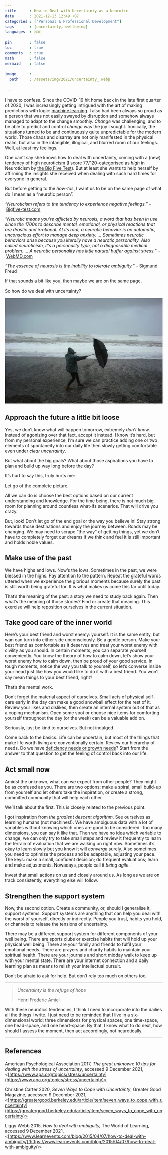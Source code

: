 ```yaml
---
title      : How to Deal with Uncertainty as a Neurotic
date       : 2021-12-13 12:49 +07
categories : ["Personal & Professional Development"]
tags       : [uncertainty, wellbeing]
languages  : 🇬🇧

pin        : false
toc        : true
comments   : true
math       : false
mermaid    : false

image      :
  path     : /assets/img/2021/uncertainty_.webp

---
```



I have to confess. Since the COVID-19 hit home back in the late first quarter of 2020, I was increasingly getting intrigued with the art of making predictions with logic: [machine learning](https://github.com/fiddien/AI-DS-deliberate-practice). I also had been always so proud as a person that was not easily swayed by disruption and somehow always managed to adapt to the change smoothly. _Change_ was challenging, and to be able to predict and control _change_ was the joy I sought. Ironically, the situations turned to be and continuously quite unpredictable for the modern world. Those chaos and disarray are not only manifested in the physical realm, but also in the intangible, illogical, and blurred room of our feelings. Well, at least my feelings.

One can’t say she knows how to deal with uncertainty, coming with a (new) tendency of high neuroticism (I score 77/120-categorised as _high_ in Neuroticism by [the Big Five Test](https://bigfive-test.com/)). But at least she wants to help herself by affirming the insights she received when dealing with such hard times for everyone in general.

But before getting to the _how-tos_, I want us to be on the same page of what do I mean as a “neurotic person”.

_“Neuroticism refers to the tendency to experience negative feelings.”_ – [Bigfive-test.com](https://bigfive-test.com/)

_“Neurotic means you’re afflicted by neurosis, a word that has been in use since the 1700s to describe mental, emotional, or physical reactions that are drastic and irrational. At its root, a neurotic behavior is an automatic, unconscious effort to manage deep anxiety. … Sometimes neurotic behaviors arise because you literally have a neurotic personality. Also called neuroticism, it’s a personality type, not a diagnosable medical problem._ … _A neurotic personality has little natural buffer against stress.”_ – [WebMD.com](https://www.webmd.com/mental-health/neurotic-behavior-overview)

_“The essence of neurosis is the inability to tolerate ambiguity.”_ – Sigmund Freud

If that sounds a bit like you, then maybe we are on the same page.

So how do we deal with uncertainty?

![](/assets/img/2021/uncertainty.webp)

## Approach the future a little bit loose

Yes, we don’t know what will happen tomorrow, extremely _don’t know_. Instead of agonizing over that fact, accept it instead. I know it’s hard, but from my personal experience, I’m sure we can practice adding one or two elements of spontaneity into our daily life then slowly getting comfortable even under _clear uncertainty_.

But what about the big goals? What about those aspirations you have to plan and build up way long before the day?

It’s hurt to say this, truly hurts me:

Let go of the complete picture.

All we can do is choose the best options based on our current understanding and knowledge. For the time being, there is not much big room for planning around countless what-ifs scenarios. That will drive you crazy.

But, look! Don’t let go of the end goal or the way you believe in! Stay strong towards those destinations and enjoy the journey between. Roads may be changing. We may need to scrape “the way” of getting things, yet we don’t have to completely forget our dreams if we think and feel it is still important and holds noble values.

## Make use of the past

We have highs and lows. Now’s the lows. Sometimes in the past, we were blessed in the highs. Pay attention to the pattern. Repeat the grateful words uttered when we experience the glorious moments because surely the past is still worth being grateful for. It is what makes us come this far until today.

That’s the meaning of the past: a story we need to study back again. Then what’s the meaning of those stories? Find or create that meaning. This exercise will help reposition ourselves in the current situation.

## Take good care of the inner world

Here’s your best friend and worst enemy: yourself. It is the same entity, but wan can turn into either side unconsciously. Be a gentle person. Make your best friend as comfortable as it deserves and treat your worst enemy with civility as you should. In certain moments, you can separate yourself conveniently. You know the theory of how to calm down, let’s show your worst enemy how to calm down, then be proud of your good service. In tough moments, notice the way you talk to yourself, so let’s converse inside your head just like how you would like to do it with a best friend. You won’t say mean things to your best friend, right?

That’s the mental work.

Don’t forget the material aspect of ourselves. Small acts of physical self-care early in the day can make a good snowball effect for the rest of it. Review your likes and dislikes, then create an internal system out of that as a coping mechanism. Open some spot or choose nice items for comforting yourself throughout the day (or the week) can be a valuable add on.

Seriously, just be kind to ourselves. But not indulged.

Come back to the basics. Life can be uncertain, but most of the things that make life worth living are conventionally certain. Review our hierarchy of needs. Do we have [deficiency needs or growth needs](https://www.simplypsychology.org/maslow.html)? Start from the answer to that question to get the feeling of control back into our life.

## Act small now

Amidst the unknown, what can we expect from other people? They might be as confused as you. There are two options: make a spiral, small build-up from yourself and let others take the inspiration, or create a strong, committed community that will help each other.

We’ll talk about the first. This is closely related to the previous point.

I got inspiration from _the gradient descent algorithm_. See ourselves as learning humans (not machines!). We have ambiguous data with a lot of variables without knowing which ones are good to be considered. Too many dimensions, you can say it like that. Then we have no idea which variable to change, we can only try to take small steps and review it frequently to learn the terrain of evaluation that we are walking on right now. Sometimes it’s okay to learn slowly but you know it will _converge_ surely. Also sometimes you need to optimize the process and be adaptable, adjusting your pace. The keys: make a small, confident decision; do frequent evaluations; learn and make adjustments. Nowadays, people call it _being_ _agile_.

Invest that small actions on us and closely around us. As long as we are on track consistently, everything else will follow.

## Strengthen the support system

Now, the second option. Create a community, or, should I generalise it, support systems. Support systems are anything that can help you deal with the worst of yourself, directly or indirectly. People you trust, habits you hold, or channels to release the tensions of uncertainty.

There may be a different support system for different components of your well being. There are sports clubs or exercise habits that will hold up your physical well being. There are your family and friends to fulfil your emotional needs. There are prayers and charity habits to maintain your spiritual health. There are your journals and short midday walk to keep up with your mental state. There are your internet connection and a daily learning plan as means to relish your intellectual pursuit.

Don’t be afraid to ask for help. But don’t rely too much on others too.

---

> _Uncertainty is the refuge of hope_
>
> Henri Frederic Amiel

With these neurotics tendencies, I think I need to incorporate into the dailies all the things I write. I just need to be reminded that I live in a six-dimensional world: three dimensions for physical spaces, one time-space, one head-space, and one heart-space. By that, I know what to do next, how should I assess the moment, then act accordingly, not neurotically.

---

## References

American Psychological Association 2017, _The great unknown: 10 tips for dealing with the stress of uncertainty_, accessed 9 December 2021, <[https://www.apa.org/topics/stress/uncertainty](https://www.apa.org/topics/stress/uncertainty)>

Christine Carter 2020, _Seven Ways to Cope with Uncertainty_, Greater Good Magazine, accessed 9 December 2021,<[https://greatergood.berkeley.edu/article/item/seven_ways_to_cope_with_uncertainty](https://greatergood.berkeley.edu/article/item/seven_ways_to_cope_with_uncertainty)>

Liggy Webb 2015, _How to deal with ambiguity,_ The World of Learning, accessed 9 December 2021, <[https://www.learnevents.com/blog/2015/04/07/how-to-deal-with-ambiguity/](https://www.learnevents.com/blog/2015/04/07/how-to-deal-with-ambiguity/)>